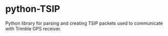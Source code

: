python-TSIP
===========

Python library for parsing and creating TSIP packets used to communicate with Trimble GPS receiver.
